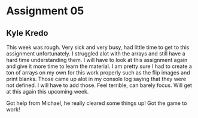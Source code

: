 # Assignment 05
## Kyle Kredo

This week was rough. Very sick and very busy, had little time to get to this assignment unfortunately. I struggled alot with the arrays and still have a hard time understanding them. I will have to look at this assignment again and give it more time to learn the material. I am pretty sure I had to create a ton of arrays on my own for this work properly such as the flip images and print blanks. Those came up alot in my console log saying that they were not defined. I will have to add those. Feel terrible, can barely focus. Will get at this again this upcoming week.


Got help from Michael, he really cleared some things up! Got the game to work!
